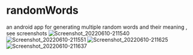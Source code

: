 # randomWords
an android app for generating multiple random words and their meaning , see screenshots
![Screenshot_20220610-211540](https://user-images.githubusercontent.com/85139394/173104543-3db1849f-1f69-454e-a475-afe7868b8635.png)
![Screenshot_20220610-211551](https://user-images.githubusercontent.com/85139394/173104559-d98745df-ddba-46cb-a284-a05dc61234f4.png)
![Screenshot_20220610-211625](https://user-images.githubusercontent.com/85139394/173104564-2e44a4ff-d40e-4d7c-a71e-6cc0e2c6ef5e.png)
![Screenshot_20220610-211637](https://user-images.githubusercontent.com/85139394/173104577-dea25724-c2d4-4763-9051-7f6845b1c0b6.png)
